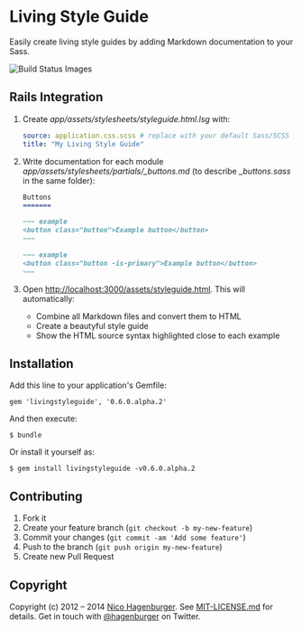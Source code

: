 # Living Style Guide

Easily create living style guides by adding Markdown documentation to
your Sass.

![Build Status Images](https://travis-ci.org/hagenburger/livingstyleguide.png)

## Rails Integration

1) Create *_app/assets/stylesheets/styleguide.html.lsg_* with:
   ``` yaml
   source: application.css.scss # replace with your default Sass/SCSS file name
   title: "My Living Style Guide"
   ```
   
2) Write documentation for each module *app/assets/stylesheets/partials/_buttons.md* (to describe *_buttons.sass* in the same folder):
   ``` markdown
   Buttons
   =======

   ~~~ example
   <button class="button">Example button</button>
   ~~~ 

   ~~~ example
   <button class="button -is-primary">Example button</button>
   ~~~ 
   ```
   
3) Open <http://localhost:3000/assets/styleguide.html>.
   This will automatically:
   * Combine all Markdown files and convert them to HTML
   * Create a beautyful style guide
   * Show the HTML source syntax highlighted close to each example


## Installation

Add this line to your application's Gemfile:

    gem 'livingstyleguide', '0.6.0.alpha.2'

And then execute:

    $ bundle

Or install it yourself as:

    $ gem install livingstyleguide -v0.6.0.alpha.2


## Contributing

1. Fork it
2. Create your feature branch (`git checkout -b my-new-feature`)
3. Commit your changes (`git commit -am 'Add some feature'`)
4. Push to the branch (`git push origin my-new-feature`)
5. Create new Pull Request


## Copyright

Copyright (c) 2012 – 2014 [Nico Hagenburger](http://www.hagenburger.net).
See [MIT-LICENSE.md](MIT-LICENSE.md) for details.
Get in touch with [@hagenburger](http://twitter.com/hagenburger) on Twitter.



